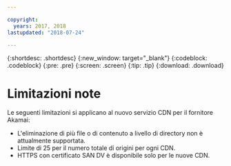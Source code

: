```yaml
---

copyright:
  years: 2017, 2018
lastupdated: "2018-07-24"

---
```


{:shortdesc: .shortdesc}
{:new_window: target="_blank"}
{:codeblock: .codeblock}
{:pre: .pre}
{:screen: .screen}
{:tip: .tip}
{:download: .download}

# Limitazioni note

Le seguenti limitazioni si applicano al nuovo servizio CDN per il fornitore Akamai:
* L'eliminazione di più file o di contenuto a livello di directory non è attualmente supportata.
* Limite di 25 per il numero totale di origini per ogni CDN.
* HTTPS con certificato SAN DV è disponibile solo per le nuove CDN.

